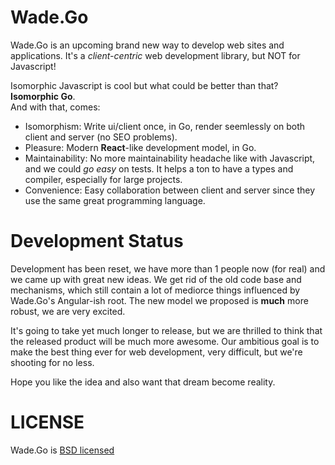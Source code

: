 # Wade.Go
Wade.Go is an upcoming brand new way to develop web sites and applications.
It's a *client-centric* web development library, but NOT for Javascript!

Isomorphic Javascript is cool but what could be better than that? **Isomorphic Go**.  
And with that, comes:
* Isomorphism: Write ui/client once, in Go, render seemlessly on both client and server (no SEO problems).
* Pleasure: Modern **React**-like development model, in Go.
* Maintainability: No more maintainability headache like with Javascript, and we could *go easy* on tests.
It helps a ton to have a types and compiler, especially for large projects.
* Convenience: Easy collaboration between client and server since they use the same great programming language.

# Development Status
Development has been reset, we have more than 1 people now (for real) and we came up with great new ideas.
We get rid of the old code base and mechanisms, which still contain a lot of mediorce things
influenced by Wade.Go's Angular-ish root. The new model we proposed is **much** more robust, we are very excited.

It's going to take yet much longer to release, but we are thrilled to think that the released product will be
much more awesome. Our ambitious goal is to make the best thing ever for web development,
very difficult, but we're shooting for no less.

Hope you like the idea and also want that dream become reality.

# LICENSE
Wade.Go is [BSD licensed](https://github.com/gowade/wade/blob/master/LICENSE)
